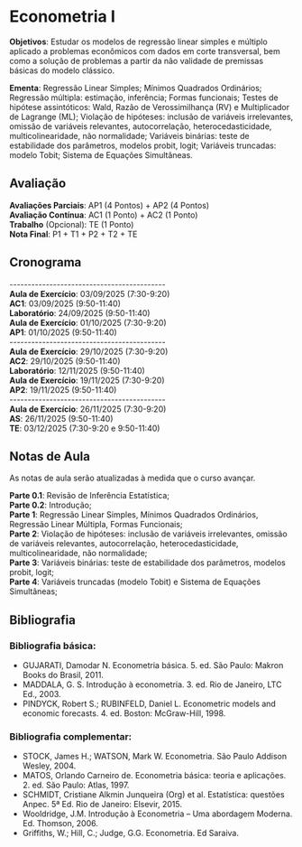 # Econometria I

**Objetivos**: Estudar os modelos de regressão linear simples e múltiplo aplicado a problemas econômicos com dados em corte transversal, bem como a solução de problemas a partir da não validade de premissas básicas do modelo clássico.

**Ementa**: Regressão Linear Simples; Mínimos Quadrados Ordinários; Regressão múltipla: estimação, inferência; Formas funcionais; Testes de hipótese assintóticos: Wald, Razão de Verossimilhança (RV) e Multiplicador de Lagrange (ML); Violação de hipóteses: inclusão de variáveis irrelevantes, omissão de variáveis relevantes, autocorrelação, heterocedasticidade, multicolinearidade, não normalidade; Variáveis binárias: teste de estabilidade dos parâmetros, modelos probit, logit; Variáveis truncadas: modelo Tobit; Sistema de Equações Simultâneas.

## Avaliação

**Avaliações Parciais**: AP1 (4 Pontos) + AP2 (4 Pontos) <br>
**Avaliação Contínua**: AC1 (1 Ponto) + AC2 (1 Ponto)   <br>
**Trabalho** (Opcional): TE (1 Ponto)     <br>
**Nota Final**: P1 + T1 + P2 + T2 + TE    <br>

## Cronograma

------------------------------------------- <br>
**Aula de Exercício**: 03/09/2025 (7:30-9:20) <br>
**AC1**: 03/09/2025 (9:50-11:40) <br>
**Laboratório**: 24/09/2025 (9:50-11:40) <br>
**Aula de Exercício**: 01/10/2025 (7:30-9:20) <br>
**AP1**: 01/10/2025 (9:50-11:40) <br>
------------------------------------------- <br>
**Aula de Exercício**: 29/10/2025 (7:30-9:20) <br>
**AC2**: 29/10/2025 (9:50-11:40) <br>
**Laboratório**: 12/11/2025 (9:50-11:40) <br>
**Aula de Exercício**: 19/11/2025 (7:30-9:20) <br>
**AP2**: 19/11/2025 (9:50-11:40) <br>
------------------------------------------- <br>
**Aula de Exercício**: 26/11/2025 (7:30-9:20) <br>
**AS**: 26/11/2025 (9:50-11:40) <br>
**TE**: 03/12/2025 (7:30-9:20 e 9:50-11:40)<br>

## Notas de Aula

As notas de aula serão atualizadas à medida que o curso avançar.

**Parte 0.1**: Revisão de Inferência Estatística; <br>
**Parte 0.2**: Introdução; <br>
**Parte 1**: Regressão Linear Simples, Mínimos Quadrados Ordinários, Regressão Linear Múltipla, Formas Funcionais; <br>
**Parte 2**: Violação de hipóteses: inclusão de variáveis irrelevantes, omissão de variáveis relevantes, autocorrelação, heterocedasticidade, multicolinearidade, não normalidade; <br>
**Parte 3**: Variáveis binárias: teste de estabilidade dos parâmetros, modelos probit, logit; <br>
**Parte 4**: Variáveis truncadas (modelo Tobit) e Sistema de Equações Simultâneas; <br>

## Bibliografia

### Bibliografia básica:

- GUJARATI, Damodar N. Econometria básica. 5. ed. São Paulo: Makron Books do Brasil, 2011. <br>
- MADDALA, G. S. Introdução à econometria. 3. ed. Rio de Janeiro, LTC Ed., 2003. <br>
- PINDYCK, Robert S.; RUBINFELD, Daniel L. Econometric models and economic forecasts. 4. ed. Boston: McGraw-Hill, 1998. <br>

 ### Bibliografia complementar:

 - STOCK, James H.; WATSON, Mark W. Econometria. São Paulo Addison Wesley, 2004. <br>
 - MATOS, Orlando Carneiro de.  Econometria básica: teoria e aplicações. 2. ed. São Paulo: Atlas, 1997. <br>
 - SCHMIDT, Cristiane Alkmin Junqueira (Org) et al. Estatística: questões Anpec. 5ª Ed. Rio de Janeiro: Elsevir, 2015. <br>
 - Wooldridge, J.M. Introdução à Econometria – Uma abordagem Moderna. Ed. Thomson, 2006. <br>
 - Griffiths, W.; Hill, C.; Judge, G.G. Econometria. Ed Saraiva.
